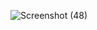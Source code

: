 ![Screenshot (48)](https://github.com/user-attachments/assets/caef7c1e-1051-4860-9808-7c0bb6abd379)

